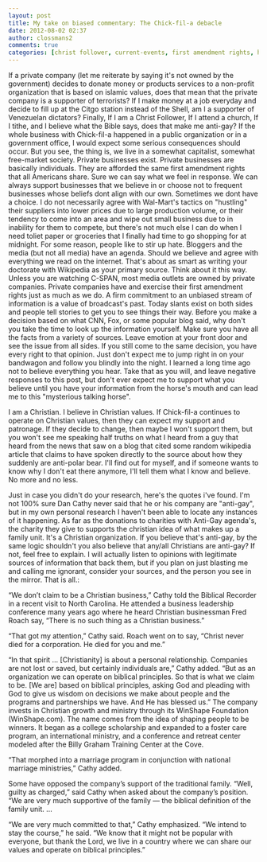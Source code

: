 ```yaml
---
layout: post
title: My take on biased commentary: The Chick-fil-a debacle
date: 2012-08-02 02:37
author: clossmans2
comments: true
categories: [christ follower, current-events, first amendment rights, human-rights, politics, religion, Uncategorized]
---
```

If a private company (let me reiterate by saying it's not owned by the government) decides to donate money or products services to a non-profit organization that is based on islamic values, does that mean that the private company is a supporter of terrorists? If I make money at a job everyday and decide to fill up at the Citgo station instead of the Shell, am I a supporter of Venezuelan dictators? Finally, If I am a Christ Follower, If I attend a church, If I tithe, and I believe what the Bible says, does that make me anti-gay?
If the whole business with Chick-fil-a happened in a public organization or in a government office, I would expect some serious consequences should occur. But you see, the thing is, we live in a somewhat capitalist, somewhat free-market society. Private businesses exist. Private businesses are basically individuals. They are afforded the same first amendment rights that all Americans share. Sure we can say what we feel in response. We can always support businesses that we believe in or choose not to frequent businesses whose beliefs dont align with our own. Sometimes we dont have a choice. I do not necessarily agree with Wal-Mart's tactics on "hustling" their suppliers into lower prices due to large production volume, or their tendency to come into an area and wipe out small business due to in inability for them to compete, but there's not much else I can do when I need toliet paper or groceries that I finally had time to go shopping for at midnight.
For some reason, people like to stir up hate. Bloggers and the media (but not all media) have an agenda. Should we believe and agree with everything we read on the internet. That's about as smart as writing your doctorate with Wikipedia as your primary source.
Think about it this way. Unless you are watching C-SPAN, most media outlets are owned by private companies. Private companies have and exercise their first amendment rights just as much as we do. A firm commitment to an unbiased stream of information is a value of broadcast's past. Today slants exist on both sides and people tell stories to get you to see things their way. Before you make a decision based on what CNN, Fox, or some popular blog said, why don't you take the time to look up the information yourself. Make sure you have all the facts from a variety of sources. Leave emotion at your front door and see the issue from all sides. If you still come to the same decision, you have every right to that opinion. Just don't expect me to jump right in on your bandwagon and follow you blindly into the night. I learned a long time ago not to believe everything you hear. Take that as you will, and leave negative responses to this post, but don't ever expect me to support what you believe until you have your information from the horse's mouth and can lead me to this "mysterious talking horse".

I am a Christian. I believe in Christian values. If Chick-fil-a continues to operate on Christian values, then they can expect my support and patronage. If they decide to change, then maybe I won't support them, but you won't see me speaking half truths on what I heard from a guy that heard from the news that saw on a blog that cited some random wikipedia article that claims to have spoken directly to the source about how they suddenly are anti-polar bear. I'll find out for myself, and if someone wants to know why I don't eat there anymore, I'll tell them what I know and believe. No more and no less.

Just in case you didn't do your research, here's the quotes i've found. I'm not 100% sure Dan Cathy never said that he or his company are "anti-gay", but in my own personal research I haven't been able to locate any instances of it happening. As far as the donations to charities with Anti-Gay agenda's, the charity they give to supports the christian idea of what makes up a family unit. It's a Christian organization. If you believe that's anti-gay, by the same logic shouldn't you also believe that any/all Christians are anti-gay? If not, feel free to explain. I will actually listen to opinions with legitimate sources of information that back them, but if you plan on just blasting me and calling me ignorant, consider your sources, and the person you see in the mirror. That is all.:

“We don’t claim to be a Christian business,” Cathy told the Biblical Recorder in a recent visit to North Carolina. He attended a business leadership conference many years ago where he heard Christian businessman Fred Roach say, “There is no such thing as a Christian business.”

“That got my attention,” Cathy said. Roach went on to say, “Christ never died for a corporation. He died for you and me.”

“In that spirit … [Christianity] is about a personal relationship. Companies are not lost or saved, but certainly individuals are,” Cathy added. “But as an organization we can operate on biblical principles. So that is what we claim to be. [We are] based on biblical principles, asking God and pleading with God to give us wisdom on decisions we make about people and the programs and partnerships we have. And He has blessed us.” The company invests in Christian growth and ministry through its WinShape Foundation (WinShape.com). The name comes from the idea of shaping people to be winners. It began as a college scholarship and expanded to a foster care program, an international ministry, and a conference and retreat center modeled after the Billy Graham Training Center at the Cove.

“That morphed into a marriage program in conjunction with national marriage ministries,” Cathy added.

Some have opposed the company’s support of the traditional family. “Well, guilty as charged,” said Cathy when asked about the company’s position. “We are very much supportive of the family — the biblical definition of the family unit. …

“We are very much committed to that,” Cathy emphasized. “We intend to stay the course,” he said. “We know that it might not be popular with everyone, but thank the Lord, we live in a country where we can share our values and operate on biblical principles.”

